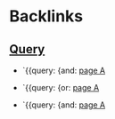 
# Backlinks
## [Query](<Query.md>)
- `{{query: {and: [page A](<page A.md>)

- `{{query: {or: [page A](<page A.md>)

- `{{query: {and: [page A](<page A.md>)

